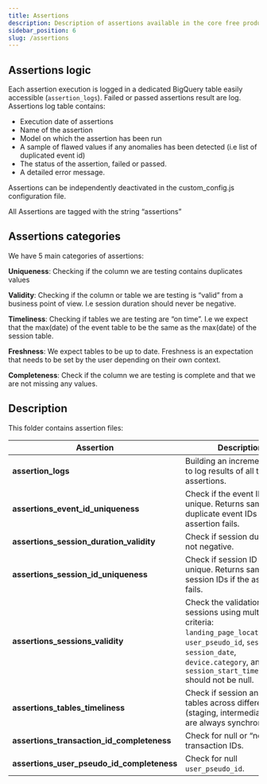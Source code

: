 ```yaml
---
title: Assertions
description: Description of assertions available in the core free product
sidebar_position: 6
slug: /assertions
---
```


## Assertions logic 
Each assertion execution is logged in a dedicated BigQuery table easily accessible (`assertion_logs`). Failed or passed assertions result are log. Assertions log table contains:
- Execution date of assertions
- Name of the assertion
- Model on which the assertion has been run
- A sample of flawed values if any anomalies has been detected (i.e list of duplicated event id)
- The status of the assertion, failed or passed. 
- A detailed error message. 

Assertions can be independently deactivated in the custom_config.js configuration file. 

All Assertions are tagged with the string “assertions”

## Assertions categories

We have 5 main categories of assertions:

**Uniqueness**: Checking if the column we are testing contains duplicates values 

**Validity**: Checking if the column or table we are testing is “valid” from a business point of view. I.e session duration should never be negative. 

**Timeliness**: Checking if tables we are testing are “on time”. I.e we expect that the max(date) of the event table to be the same as the max(date) of the session table.

**Freshness**: We expect tables to be up to date. Freshness is an expectation that needs to be set by the user depending on their own context. 

**Completeness**: Check if the column we are testing is complete and that we are not missing any values. 

## Description

This folder contains assertion files:


| Assertion                                  | Description                                                                                                             |
|--------------------------------------------|-------------------------------------------------------------------------------------------------------------------------|
| **assertion_logs**                         | Building an incremental table to log results of all the assertions.                                                     |
| **assertions_event_id_uniqueness**         | Check if the event ID is unique. Returns sample of duplicate event IDs if the assertion fails.                          |
| **assertions_session_duration_validity**   | Check if session duration is not negative.                                                                              |
| **assertions_session_id_uniqueness**       | Check if session ID is unique. Returns sample of session IDs if the assertion fails.                                     |
| **assertions_sessions_validity**           | Check the validation of sessions using multiple criteria: `landing_page_location`, `user_pseudo_id`, `session_id`, `session_date`, `device.category`, and `session_start_timestamp_utc` should not be null. |
| **assertions_tables_timeliness**           | Check if session and events tables across different layers (staging, intermediate, etc.) are always synchronized.       |
| **assertions_transaction_id_completeness** | Check for null or “not set” transaction IDs.                                                                             |
| **assertions_user_pseudo_id_completeness** | Check for null `user_pseudo_id`.       
